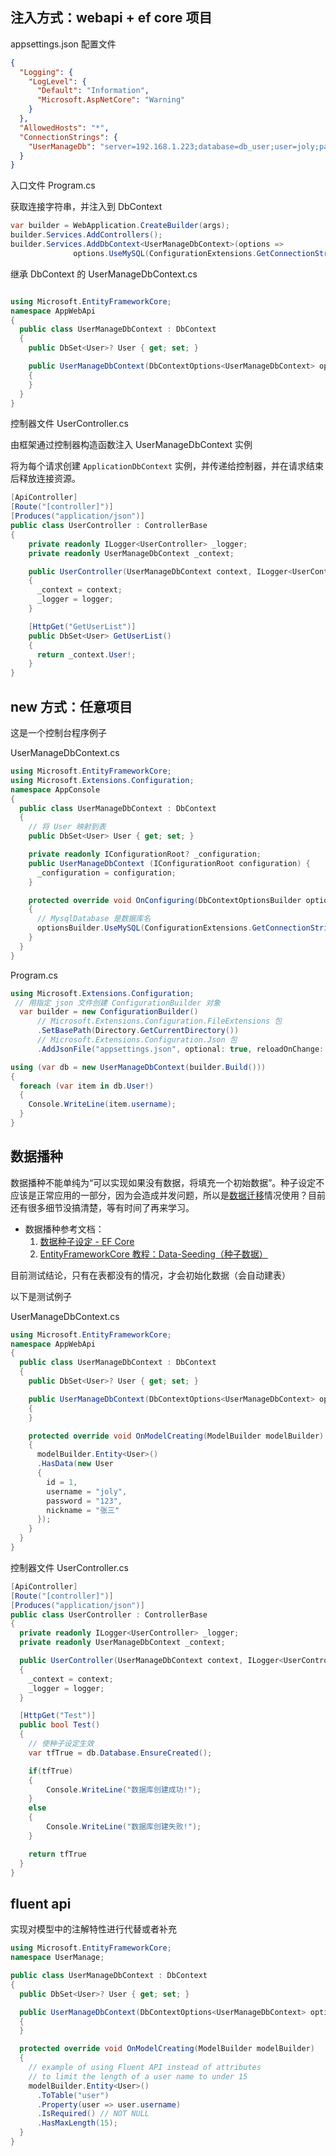 ## 注入方式：webapi + ef core 项目

appsettings.json 配置文件

```json {9-11}
{
  "Logging": {
    "LogLevel": {
      "Default": "Information",
      "Microsoft.AspNetCore": "Warning"
    }
  },
  "AllowedHosts": "*",
  "ConnectionStrings": {
    "UserManageDb": "server=192.168.1.223;database=db_user;user=joly;password=123123"
  }
}
```

入口文件 Program.cs

获取连接字符串，并注入到 DbContext

```cs {3-4}
var builder = WebApplication.CreateBuilder(args);
builder.Services.AddControllers();
builder.Services.AddDbContext<UserManageDbContext>(options =>
              options.UseMySQL(ConfigurationExtensions.GetConnectionString(builder.Configuration, "UserManageDb")));
```

继承 DbContext 的 UserManageDbContext.cs

```cs

using Microsoft.EntityFrameworkCore;
namespace AppWebApi
{
  public class UserManageDbContext : DbContext
  {
    public DbSet<User>? User { get; set; }

    public UserManageDbContext(DbContextOptions<UserManageDbContext> options) : base(options)
    {
    }
  }
}
```

控制器文件 UserController.cs

由框架通过控制器构造函数注入 UserManageDbContext 实例

将为每个请求创建 `ApplicationDbContext` 实例，并传递给控制器，并在请求结束后释放连接资源。

```cs
[ApiController]
[Route("[controller]")]
[Produces("application/json")]
public class UserController : ControllerBase
{
    private readonly ILogger<UserController> _logger;
    private readonly UserManageDbContext _context;

    public UserController(UserManageDbContext context, ILogger<UserController> logger)
    {
      _context = context;
      _logger = logger;
    }

    [HttpGet("GetUserList")]
    public DbSet<User> GetUserList()
    {
      return _context.User!;
    }
}
```

## new 方式：任意项目

这是一个控制台程序例子

UserManageDbContext.cs

```cs
using Microsoft.EntityFrameworkCore;
using Microsoft.Extensions.Configuration;
namespace AppConsole
{
  public class UserManageDbContext : DbContext
  {
    // 将 User 映射到表
    public DbSet<User> User { get; set; }

    private readonly IConfigurationRoot? _configuration;
    public UserManageDbContext (IConfigurationRoot configuration) {
      _configuration = configuration;
    }

    protected override void OnConfiguring(DbContextOptionsBuilder optionsBuilder)
    {
      // MysqlDatabase 是数据库名
      optionsBuilder.UseMySQL(ConfigurationExtensions.GetConnectionString(_configuration!, "MysqlDatabase")!);
    }
  }
}

```

Program.cs

```cs
using Microsoft.Extensions.Configuration;
 // 用指定 json 文件创建 ConfigurationBuilder 对象
  var builder = new ConfigurationBuilder()
      // Microsoft.Extensions.Configuration.FileExtensions 包
      .SetBasePath(Directory.GetCurrentDirectory())
      // Microsoft.Extensions.Configuration.Json 包
      .AddJsonFile("appsettings.json", optional: true, reloadOnChange: true);

using (var db = new UserManageDbContext(builder.Build()))
{
  foreach (var item in db.User!)
  {
    Console.WriteLine(item.username);
  }
}
```

## 数据播种

数据播种不能单纯为“可以实现如果没有数据，将填充一个初始数据”。种子设定不应该是正常应用的一部分，因为会造成并发问题，所以是[数据迁移](https://learn.microsoft.com/zh-cn/ef/core/managing-schemas/migrations/managing?source=recommendations&tabs=dotnet-core-cli)情况使用？目前还有很多细节没搞清楚，等有时间了再来学习。

- 数据播种参考文档：
  1. [数据种子设定 - EF Core](https://learn.microsoft.com/zh-cn/ef/core/modeling/data-seeding)
  2. [EntityFrameworkCore 教程：Data-Seeding（种子数据）](https://www.cnblogs.com/dotnet261010/p/12359695.html)

目前测试结论，只有在表都没有的情况，才会初始化数据（会自动建表）

以下是测试例子

UserManageDbContext.cs

```cs
using Microsoft.EntityFrameworkCore;
namespace AppWebApi
{
  public class UserManageDbContext : DbContext
  {
    public DbSet<User>? User { get; set; }

    public UserManageDbContext(DbContextOptions<UserManageDbContext> options) : base(options)
    {
    }

    protected override void OnModelCreating(ModelBuilder modelBuilder)
    {
      modelBuilder.Entity<User>()
      .HasData(new User
      {
        id = 1,
        username = "joly",
        password = "123",
        nickname = "张三"
      });
    }
  }
}
```

控制器文件 UserController.cs

```cs
[ApiController]
[Route("[controller]")]
[Produces("application/json")]
public class UserController : ControllerBase
{
  private readonly ILogger<UserController> _logger;
  private readonly UserManageDbContext _context;

  public UserController(UserManageDbContext context, ILogger<UserController> logger)
  {
    _context = context;
    _logger = logger;
  }

  [HttpGet("Test")]
  public bool Test()
  {
    // 使种子设定生效
    var tfTrue = db.Database.EnsureCreated();

    if(tfTrue)
    {
        Console.WriteLine("数据库创建成功!");
    }
    else
    {
        Console.WriteLine("数据库创建失败!");
    }

    return tfTrue
  }
}
```

## fluent api

实现对模型中的注解特性进行代替或者补充

```cs
using Microsoft.EntityFrameworkCore;
namespace UserManage;

public class UserManageDbContext : DbContext
{
  public DbSet<User>? User { get; set; }

  public UserManageDbContext(DbContextOptions<UserManageDbContext> options) : base(options)
  {
  }

  protected override void OnModelCreating(ModelBuilder modelBuilder)
  {
    // example of using Fluent API instead of attributes
    // to limit the length of a user name to under 15
    modelBuilder.Entity<User>()
      .ToTable("user")
      .Property(user => user.username)
      .IsRequired() // NOT NULL
      .HasMaxLength(15);
  }
}
```
